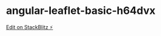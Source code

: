 # angular-leaflet-basic-h64dvx

[Edit on StackBlitz ⚡️](https://stackblitz.com/edit/angular-leaflet-basic-h64dvx)
